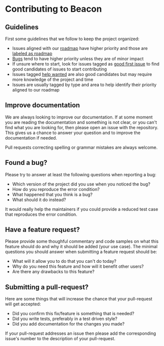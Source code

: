 # Contributing to Beacon

## Guidelines

First some guidelines that we follow to keep the project organized:

* Issues aligned with our [roadmap](https://github.com/BeaconCMS/beacon_live_admin/blob/main/ROADMAP.md) have higher priority
  and those are [labeled as roadmap](https://github.com/BeaconCMS/beacon/labels/roadmap)
* [Bugs](https://github.com/BeaconCMS/beacon/labels/bug) tend to have higher priority unless they are of minor impact
* If unsure where to start, look for issues tagged as [good first issue](https://github.com/BeaconCMS/beacon/labels/good%20first%20issue) to find good candidates of issues to start contributing
* Issues tagged [help wanted](https://github.com/BeaconCMS/beacon/labels/help%20wanted) are also good candidates but may require more knowledge of the project and time
* Issues are usually tagged by type and area to help identify their priority aligned to our roadmap

## Improve documentation

We are always looking to improve our documentation. If at some moment you are
reading the documentation and something is not clear, or you can't find what you
are looking for, then please open an issue with the repository. This gives us a
chance to answer your question and to improve the documentation if needed.

Pull requests correcting spelling or grammar mistakes are always welcome.

## Found a bug?

Please try to answer at least the following questions when reporting a bug:

 - Which version of the project did you use when you noticed the bug?
 - How do you reproduce the error condition?
 - What happened that you think is a bug?
 - What should it do instead?

It would really help the maintainers if you could provide a reduced test case
that reproduces the error condition.

## Have a feature request?

Please provide some thoughful commentary and code samples on what this feature
should do and why it should be added (your use case). The minimal questions you
should answer when submitting a feature request should be:

 - What will it allow you to do that you can't do today?
 - Why do you need this feature and how will it benefit other users?
 - Are there any drawbacks to this feature?

## Submitting a pull-request?

Here are some things that will increase the chance that your pull-request will
get accepted:
 - Did you confirm this fix/feature is something that is needed?
 - Did you write tests, preferably in a test driven style?
 - Did you add documentation for the changes you made?

If your pull-request addresses an issue then please add the corresponding
issue's number to the description of your pull-request.